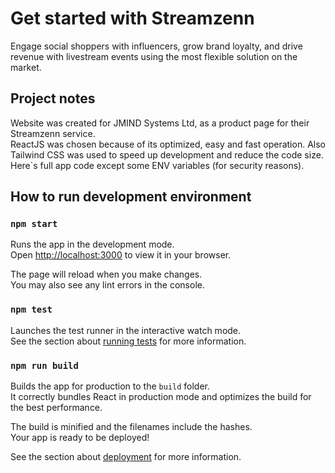 # Get started with Streamzenn

Engage social shoppers with influencers, grow brand loyalty, and drive revenue with livestream events using the most flexible solution on the market.

## Project notes

Website was created for JMIND Systems Ltd, as a product page for their Streamzenn service.\
ReactJS was chosen because of its optimized, easy and fast operation. Also Tailwind CSS was used to speed up development and reduce the code size. Here`s full app code except some ENV variables (for security reasons).

## How to run development environment

### `npm start`

Runs the app in the development mode.\
Open [http://localhost:3000](http://localhost:3000) to view it in your browser.

The page will reload when you make changes.\
You may also see any lint errors in the console.

### `npm test`

Launches the test runner in the interactive watch mode.\
See the section about [running tests](https://facebook.github.io/create-react-app/docs/running-tests) for more information.

### `npm run build`

Builds the app for production to the `build` folder.\
It correctly bundles React in production mode and optimizes the build for the best performance.

The build is minified and the filenames include the hashes.\
Your app is ready to be deployed!

See the section about [deployment](https://facebook.github.io/create-react-app/docs/deployment) for more information.
